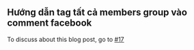 ## Hướng dẫn tag tất cả members group vào comment facebook 

To discuss about this blog post, go to [#17](https://github.com/ngxson/blog-comments/issues/17)

<!-- {"issue":17} -->